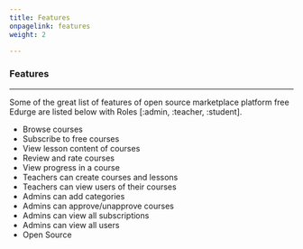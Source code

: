 ```yaml
---
title: Features
onpagelink: features
weight: 2

---
```


### **Features**
--------

Some of the great list of features of open source marketplace platform free Edurge are listed below with Roles \[:admin, :teacher, :student\].

- Browse courses
- Subscribe to free courses
- View lesson content of courses
- Review and rate courses
- View progress in a course
- Teachers can create courses and lessons
- Teachers can view users of their courses
- Admins can add categories
- Admins can approve/unapprove courses
- Admins can view all subscriptions
- Admins can view all users
- Open Source
 

